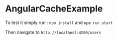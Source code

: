 # AngularCacheExample

To test it simply run :
`npm install` and `npm run start`

Then navigate to `http://localhost:4200/users`

